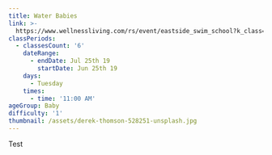 ```yaml
---
title: Water Babies
link: >-
  https://www.wellnessliving.com/rs/event/eastside_swim_school?k_class=138836&k_class_tab=16933
classPeriods:
  - classesCount: '6'
    dateRange:
      - endDate: Jul 25th 19
        startDate: Jun 25th 19
    days:
      - Tuesday
    times:
      - time: '11:00 AM'
ageGroup: Baby
difficulty: '1'
thumbnail: /assets/derek-thomson-528251-unsplash.jpg
---
```

Test
